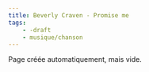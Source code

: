 ```yaml
---
title: Beverly Craven - Promise me
tags:
    - -draft
    - musique/chanson
---
```


Page créée automatiquement, mais vide.
